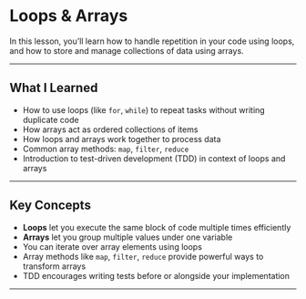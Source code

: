 # Loops & Arrays

In this lesson, you’ll learn how to handle repetition in your code using loops, and how to store and manage collections of data using arrays.

---

## What I Learned

- How to use loops (like `for`, `while`) to repeat tasks without writing duplicate code  
- How arrays act as ordered collections of items  
- How loops and arrays work together to process data  
- Common array methods: `map`, `filter`, `reduce`  
- Introduction to test-driven development (TDD) in context of loops and arrays  

---

## Key Concepts

- **Loops** let you execute the same block of code multiple times efficiently  
- **Arrays** let you group multiple values under one variable  
- You can iterate over array elements using loops  
- Array methods like `map`, `filter`, `reduce` provide powerful ways to transform arrays  
- TDD encourages writing tests before or alongside your implementation  

---
